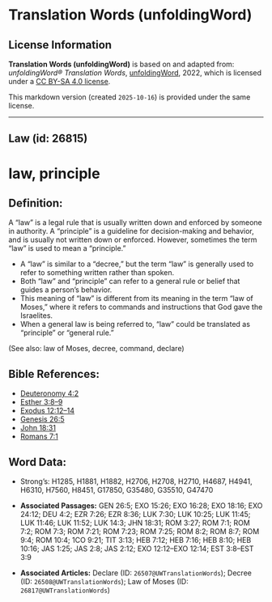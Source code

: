 # Translation Words (unfoldingWord)

## License Information

**Translation Words (unfoldingWord)** is based on and adapted from: _unfoldingWord® Translation Words_, [unfoldingWord](https://unfoldingword.org/utw), 2022, which is licensed under a [CC BY-SA 4.0 license](https://creativecommons.org/licenses/by-sa/4.0/legalcode.en).

This markdown version (created `2025-10-16`) is provided under the same license.



--------------------------------

## Law (id: 26815)

law, principle
==============

Definition:
-----------

A “law” is a legal rule that is usually written down and enforced by someone in authority. A “principle” is a guideline for decision\-making and behavior, and is usually not written down or enforced. However, sometimes the term “law” is used to mean a “principle.”

* A “law” is similar to a “decree,” but the term “law” is generally used to refer to something written rather than spoken.
* Both “law” and “principle” can refer to a general rule or belief that guides a person’s behavior.
* This meaning of “law” is different from its meaning in the term “law of Moses,” where it refers to commands and instructions that God gave the Israelites.
* When a general law is being referred to, “law” could be translated as “principle” or “general rule.”

(See also: law of Moses, decree, command, declare)

Bible References:
-----------------

* [Deuteronomy 4:2](https://ref.ly/Deut4:2)
* [Esther 3:8–9](https://ref.ly/Esth3:8-Esth3:9)
* [Exodus 12:12–14](https://ref.ly/Exod12:12-Exod12:14)
* [Genesis 26:5](https://ref.ly/Gen26:5)
* [John 18:31](https://ref.ly/John18:31)
* [Romans 7:1](https://ref.ly/Rom7:1)

Word Data:
----------

* Strong’s: H1285, H1881, H1882, H2706, H2708, H2710, H4687, H4941, H6310, H7560, H8451, G17850, G35480, G35510, G47470

* **Associated Passages:** GEN 26:5; EXO 15:26; EXO 16:28; EXO 18:16; EXO 24:12; DEU 4:2; EZR 7:26; EZR 8:36; LUK 7:30; LUK 10:25; LUK 11:45; LUK 11:46; LUK 11:52; LUK 14:3; JHN 18:31; ROM 3:27; ROM 7:1; ROM 7:2; ROM 7:3; ROM 7:21; ROM 7:23; ROM 7:25; ROM 8:2; ROM 8:7; ROM 9:4; ROM 10:4; 1CO 9:21; TIT 3:13; HEB 7:12; HEB 7:16; HEB 8:10; HEB 10:16; JAS 1:25; JAS 2:8; JAS 2:12; EXO 12:12–EXO 12:14; EST 3:8–EST 3:9
* **Associated Articles:** Declare (ID: `26507@UWTranslationWords`); Decree (ID: `26508@UWTranslationWords`); Law of Moses (ID: `26817@UWTranslationWords`)

